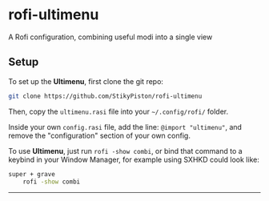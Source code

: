 # rofi-ultimenu
A Rofi configuration, combining useful modi into a single view

## Setup
To set up the **Ultimenu**, first clone the git repo:  

```bash
git clone https://github.com/StikyPiston/rofi-ultimenu
```

Then, copy the `ultimenu.rasi` file into your `~/.config/rofi/` folder.

Inside your own `config.rasi` file, add the line: `@import "ultimenu"`, and remove the "configuration" section of your own config.

To use **Ultimenu**, just run `rofi -show combi`, or bind that command to a keybind in your Window Manager, for example using SXHKD could look like:

```bash
super + grave
	rofi -show combi
```

---

